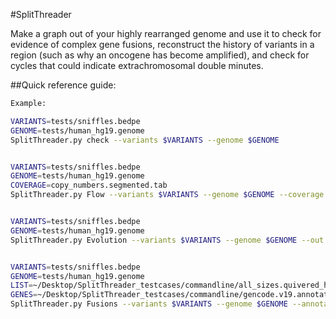 #SplitThreader

Make a graph out of your highly rearranged genome and use it to check for evidence of complex gene fusions, reconstruct the history of variants in a region (such as why an oncogene has become amplified), and check for cycles that could indicate extrachromosomal double minutes. 


##Quick reference guide:
```bash
Example:

VARIANTS=tests/sniffles.bedpe
GENOME=tests/human_hg19.genome
SplitThreader.py check --variants $VARIANTS --genome $GENOME


VARIANTS=tests/sniffles.bedpe
GENOME=tests/human_hg19.genome
COVERAGE=copy_numbers.segmented.tab
SplitThreader.py Flow --variants $VARIANTS --genome $GENOME --coverage $COVERAGE --out flow_test


VARIANTS=tests/sniffles.bedpe
GENOME=tests/human_hg19.genome
SplitThreader.py Evolution --variants $VARIANTS --genome $GENOME --out evolution_test --chrom 17 --start 37000000 --end 41000000


VARIANTS=tests/sniffles.bedpe
GENOME=tests/human_hg19.genome
LIST=~/Desktop/SplitThreader_testcases/commandline/all_sizes.quivered_hq.fusion_finder.mtc99.mlcbp100.mdbl100kb.bedpe.with_abundance.pair.genes.summary.2_fl_reads.bedpe.list
GENES=~/Desktop/SplitThreader_testcases/commandline/gencode.v19.annotation.gtf.genes.bed
SplitThreader.py Fusions --variants $VARIANTS --genome $GENOME --annotation $GENES --list $LIST --out test

